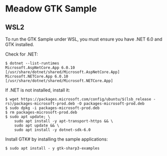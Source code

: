 ﻿# Meadow GTK Sample

## WSL2

To run the GTK Sample under WSL, you must ensure you have .NET 6.0 and GTK installed.

Check for .NET:

```
$ dotnet --list-runtimes
Microsoft.AspNetCore.App 6.0.10 [/usr/share/dotnet/shared/Microsoft.AspNetCore.App]
Microsoft.NETCore.App 6.0.10 [/usr/share/dotnet/shared/Microsoft.NETCore.App]
```

If .NET is not installed, install it:

```
$ wget https://packages.microsoft.com/config/ubuntu/$(lsb_release -rs)/packages-microsoft-prod.deb -O packages-microsoft-prod.deb
$ sudo dpkg -i packages-microsoft-prod.deb
$ rm packages-microsoft-prod.deb
$ sudo apt update; \
    sudo apt install -y apt-transport-https && \
    sudo apt update && \
    sudo apt install -y dotnet-sdk-6.0
```

Install GTK# by installing the sample applications:

```
$ sudo apt install - y gtk-sharp3-examples
```


